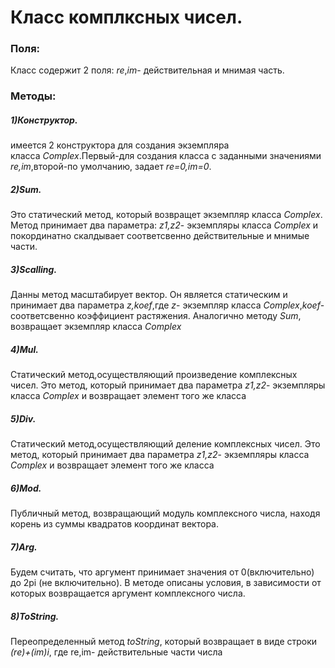 # Класс комплксных чисел.
### Поля:
Класс содержит 2 поля: *re*,*im*- действительная и мнимая часть. 
### Методы:
##### 1)Конструктор.
имеется 2 конструктора для создания экземпляра    
класса *Complex*.Первый-для создания класса с заданными значениями *re,im*,второй-по умолчанию, задает *re=0,im=0*.   
##### 2)Sum.
Это статический метод, который возвращет экземпляр класса *Complex*.
Метод принимает два параметра: *z1,z2*- экземпляры класса
*Complex* и покординатно скалдывает соответсвенно действительные и мнимые части.
##### 3)Sсalling.
Данны метод масштабирует вектор. Он является статическим
и принимает два параметра *z,koef*,где *z*- экземпляр класса
*Complex*,*koef*- соответсвенно коэффициент растяжения. Аналогично методу *Sum*, возвращает экземпляр класса *Complex*
##### 4)Mul.
Статический метод,осуществляющий произведение комплексных чисел. Это метод, который принимает два параметра *z1,z2*-
экземпляры класса *Complex* и возвращает элемент того же класса
##### 5)Div.
Статический метод,осуществляющий деление комплексных чисел. Это метод, который принимает два параметра *z1,z2*-
экземпляры класса *Complex* и возвращает элемент того же класса
##### 6)Mod.
Публичный метод, возвращающий модуль комплексного числа, находя корень из суммы квадратов координат вектора.
##### 7)Arg.
Будем считать, что аргумент принимает значения от 0(включительно) до 2pi (не включительно). В методе описаны условия, в зависимости от которых возвращается аргумент комплексного числа.
##### 8)ToString.
Переопределенный метод *toString*, который возвращает в виде строки *(re)+(im)i*, где re,im- действительные части числа



